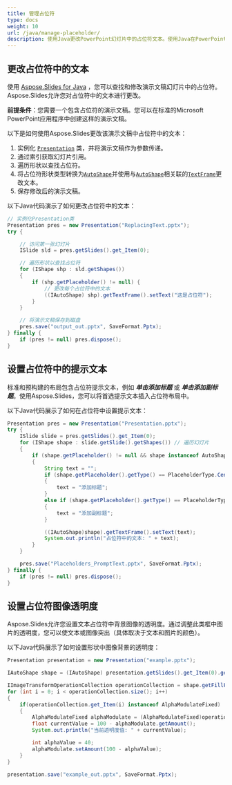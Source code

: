 ```yaml
---
title: 管理占位符
type: docs
weight: 10
url: /java/manage-placeholder/
description: 使用Java更改PowerPoint幻灯片中的占位符文本。使用Java在PowerPoint幻灯片中的占位符中设置提示文本。
---
```


## **更改占位符中的文本**
使用 [Aspose.Slides for Java](/slides/java/) ，您可以查找和修改演示文稿幻灯片中的占位符。Aspose.Slides允许您对占位符中的文本进行更改。

**前提条件**：您需要一个包含占位符的演示文稿。您可以在标准的Microsoft PowerPoint应用程序中创建这样的演示文稿。

以下是如何使用Aspose.Slides更改该演示文稿中占位符中的文本：

1. 实例化 [`Presentation`](https://reference.aspose.com/slides/java/com.aspose.slides/Presentation) 类，并将演示文稿作为参数传递。
2. 通过索引获取幻灯片引用。
3. 遍历形状以查找占位符。
4. 将占位符形状类型转换为[`AutoShape`](https://reference.aspose.com/slides/java/com.aspose.slides/AutoShape)并使用与[`AutoShape`](https://reference.aspose.com/slides/java/com.aspose.slides/AutoShape)相关联的[`TextFrame`](https://reference.aspose.com/slides/java/com.aspose.slides/TextFrame)更改文本。
5. 保存修改后的演示文稿。

以下Java代码演示了如何更改占位符中的文本：

```java
// 实例化Presentation类
Presentation pres = new Presentation("ReplacingText.pptx");
try {

    // 访问第一张幻灯片
    ISlide sld = pres.getSlides().get_Item(0);

    // 遍历形状以查找占位符
    for (IShape shp : sld.getShapes()) 
    {
        if (shp.getPlaceholder() != null) {
            // 更改每个占位符中的文本
            ((IAutoShape) shp).getTextFrame().setText("这是占位符");
        }
    }

    // 将演示文稿保存到磁盘
    pres.save("output_out.pptx", SaveFormat.Pptx);
} finally {
    if (pres != null) pres.dispose();
}
```

## **设置占位符中的提示文本**
标准和预构建的布局包含占位符提示文本，例如 ***单击添加标题*** 或 ***单击添加副标题***。使用Aspose.Slides，您可以将首选提示文本插入占位符布局中。

以下Java代码展示了如何在占位符中设置提示文本：

```java
Presentation pres = new Presentation("Presentation.pptx");
try {
    ISlide slide = pres.getSlides().get_Item(0);
    for (IShape shape : slide.getSlide().getShapes()) // 遍历幻灯片
    {
        if (shape.getPlaceholder() != null && shape instanceof AutoShape)
        {
            String text = "";
            if (shape.getPlaceholder().getType() == PlaceholderType.CenteredTitle) // PowerPoint显示“单击添加标题”
            {
                text = "添加标题";
            }
            else if (shape.getPlaceholder().getType() == PlaceholderType.Subtitle) // 添加副标题
            {
                text = "添加副标题";
            }

            ((IAutoShape)shape).getTextFrame().setText(text);
            System.out.println("占位符中的文本: " + text);
        }
    }

    pres.save("Placeholders_PromptText.pptx", SaveFormat.Pptx);
} finally {
    if (pres != null) pres.dispose();
}
```

## **设置占位符图像透明度**

Aspose.Slides允许您设置文本占位符中背景图像的透明度。通过调整此类框中图片的透明度，您可以使文本或图像突出（具体取决于文本和图片的颜色）。

以下Java代码展示了如何设置形状中图像背景的透明度：

```java
Presentation presentation = new Presentation("example.pptx");

IAutoShape shape = (IAutoShape) presentation.getSlides().get_Item(0).getShapes().get_Item(0);

IImageTransformOperationCollection operationCollection = shape.getFillFormat().getPictureFillFormat().getPicture().getImageTransform();
for (int i = 0; i < operationCollection.size(); i++)
{
    if(operationCollection.get_Item(i) instanceof AlphaModulateFixed)
    {
        AlphaModulateFixed alphaModulate = (AlphaModulateFixed)operationCollection.get_Item(i);
        float currentValue = 100 - alphaModulate.getAmount();
        System.out.println("当前透明度值: " + currentValue);

        int alphaValue = 40;
        alphaModulate.setAmount(100 - alphaValue);
    }
}

presentation.save("example_out.pptx", SaveFormat.Pptx);
```